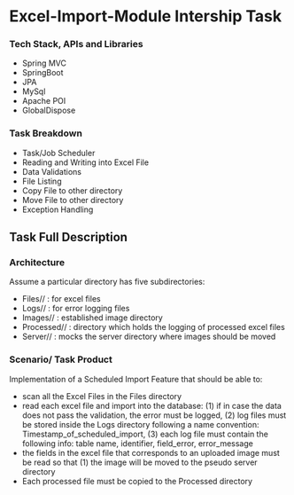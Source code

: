 # Excel-Import-Module Intership Task

### Tech Stack, APIs and Libraries
- Spring MVC
- SpringBoot
- JPA
- MySql
- Apache POI
- GlobalDispose


### Task Breakdown
- Task/Job Scheduler
- Reading and Writing into Excel File
- Data Validations
- File Listing
- Copy File to other directory
- Move File to other directory
- Exception Handling


## Task Full Description

### Architecture
Assume a particular directory has five subdirectories:
- Files// : for excel files
- Logs// : for error logging files
- Images// : established image directory
- Processed// : directory which holds the logging of processed excel files
- Server// : mocks the server directory where images should be moved

### Scenario/ Task Product
Implementation of a Scheduled Import Feature that should be able to: 
- scan all the Excel Files in the Files directory
- read each excel file and import into the database: (1) if in case the data does not pass the validation, the error must be logged, (2) log files must be stored inside the Logs directory following a name convention: Timestamp_of_scheduled_import, (3) each log file must contain the following info: table name, identifier, field_error, error_message
- the fields in the excel file that corresponds to an uploaded image must be read so that (1) the image will be moved to the pseudo server directory
- Each processed file must be copied to the Processed directory  
